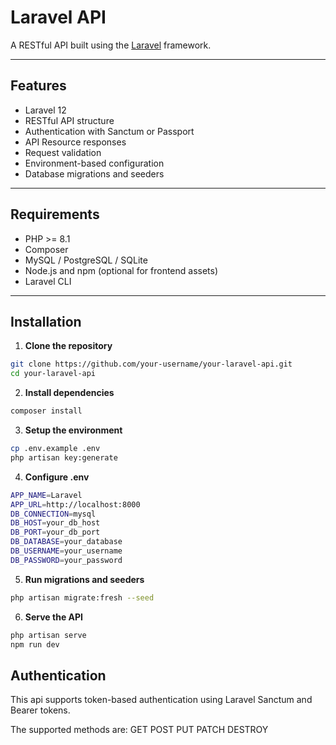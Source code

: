# Laravel API

A RESTful API built using the [Laravel](https://laravel.com/) framework.

---

## Features

-   Laravel 12
-   RESTful API structure
-   Authentication with Sanctum or Passport
-   API Resource responses
-   Request validation
-   Environment-based configuration
-   Database migrations and seeders

---

## Requirements

-   PHP >= 8.1
-   Composer
-   MySQL / PostgreSQL / SQLite
-   Node.js and npm (optional for frontend assets)
-   Laravel CLI

---

## Installation

1. **Clone the repository**

```bash
git clone https://github.com/your-username/your-laravel-api.git
cd your-laravel-api
```

2. **Install dependencies**

```bash
composer install
```

3. **Setup the environment**

```bash
cp .env.example .env
php artisan key:generate
```

4. **Configure .env**

```bash
APP_NAME=Laravel
APP_URL=http://localhost:8000
DB_CONNECTION=mysql
DB_HOST=your_db_host
DB_PORT=your_db_port
DB_DATABASE=your_database
DB_USERNAME=your_username
DB_PASSWORD=your_password
```

5. **Run migrations and seeders**

```bash
php artisan migrate:fresh --seed
```

6. **Serve the API**

```bash
php artisan serve
npm run dev
```

## Authentication

This api supports token-based authentication using Laravel Sanctum and Bearer tokens.

The supported methods are:
GET
POST
PUT
PATCH
DESTROY
